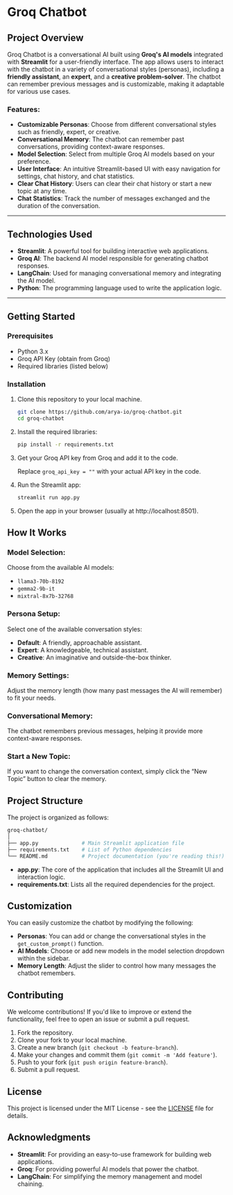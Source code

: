 # Groq Chatbot

## Project Overview

Groq Chatbot is a conversational AI built using **Groq's AI models** integrated with **Streamlit** for a user-friendly interface. The app allows users to interact with the chatbot in a variety of conversational styles (personas), including a **friendly assistant**, an **expert**, and a **creative problem-solver**. The chatbot can remember previous messages and is customizable, making it adaptable for various use cases.

### Features:
- **Customizable Personas**: Choose from different conversational styles such as friendly, expert, or creative.
- **Conversational Memory**: The chatbot can remember past conversations, providing context-aware responses.
- **Model Selection**: Select from multiple Groq AI models based on your preference.
- **User Interface**: An intuitive Streamlit-based UI with easy navigation for settings, chat history, and chat statistics.
- **Clear Chat History**: Users can clear their chat history or start a new topic at any time.
- **Chat Statistics**: Track the number of messages exchanged and the duration of the conversation.

---

## Technologies Used

- **Streamlit**: A powerful tool for building interactive web applications.
- **Groq AI**: The backend AI model responsible for generating chatbot responses.
- **LangChain**: Used for managing conversational memory and integrating the AI model.
- **Python**: The programming language used to write the application logic.

---

## Getting Started

### Prerequisites

- Python 3.x
- Groq API Key (obtain from Groq)
- Required libraries (listed below)

### Installation

1. Clone this repository to your local machine.

   ```bash
   git clone https://github.com/arya-io/groq-chatbot.git
   cd groq-chatbot

2. Install the required libraries:

    ```bash
    pip install -r requirements.txt
    ```

3. Get your Groq API key from Groq and add it to the code.

    Replace `groq_api_key = ""` with your actual API key in the code.

4. Run the Streamlit app:

    ```bash
    streamlit run app.py
    ```

5. Open the app in your browser (usually at http://localhost:8501).

## How It Works

### Model Selection:
Choose from the available AI models:
- `llama3-70b-8192`
- `gemma2-9b-it`
- `mixtral-8x7b-32768`

### Persona Setup:
Select one of the available conversation styles:
- **Default**: A friendly, approachable assistant.
- **Expert**: A knowledgeable, technical assistant.
- **Creative**: An imaginative and outside-the-box thinker.

### Memory Settings:
Adjust the memory length (how many past messages the AI will remember) to fit your needs.

### Conversational Memory:
The chatbot remembers previous messages, helping it provide more context-aware responses.

### Start a New Topic:
If you want to change the conversation context, simply click the “New Topic” button to clear the memory.

## Project Structure

The project is organized as follows:
```bash
groq-chatbot/
│
├── app.py              # Main Streamlit application file
├── requirements.txt    # List of Python dependencies
└── README.md           # Project documentation (you're reading this!)
```

- **app.py**: The core of the application that includes all the Streamlit UI and interaction logic.
- **requirements.txt**: Lists all the required dependencies for the project.

## Customization

You can easily customize the chatbot by modifying the following:

- **Personas**: You can add or change the conversational styles in the `get_custom_prompt()` function.
- **AI Models**: Choose or add new models in the model selection dropdown within the sidebar.
- **Memory Length**: Adjust the slider to control how many messages the chatbot remembers.

## Contributing

We welcome contributions! If you'd like to improve or extend the functionality, feel free to open an issue or submit a pull request.

1. Fork the repository.
2. Clone your fork to your local machine.
3. Create a new branch (`git checkout -b feature-branch`).
4. Make your changes and commit them (`git commit -m 'Add feature'`).
5. Push to your fork (`git push origin feature-branch`).
6. Submit a pull request.

## License

This project is licensed under the MIT License - see the [LICENSE](LICENSE) file for details.

## Acknowledgments

- **Streamlit**: For providing an easy-to-use framework for building web applications.
- **Groq**: For providing powerful AI models that power the chatbot.
- **LangChain**: For simplifying the memory management and model chaining.
